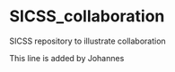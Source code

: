 # SICSS_collaboration
SICSS repository to illustrate collaboration 

This line is added by Johannes
